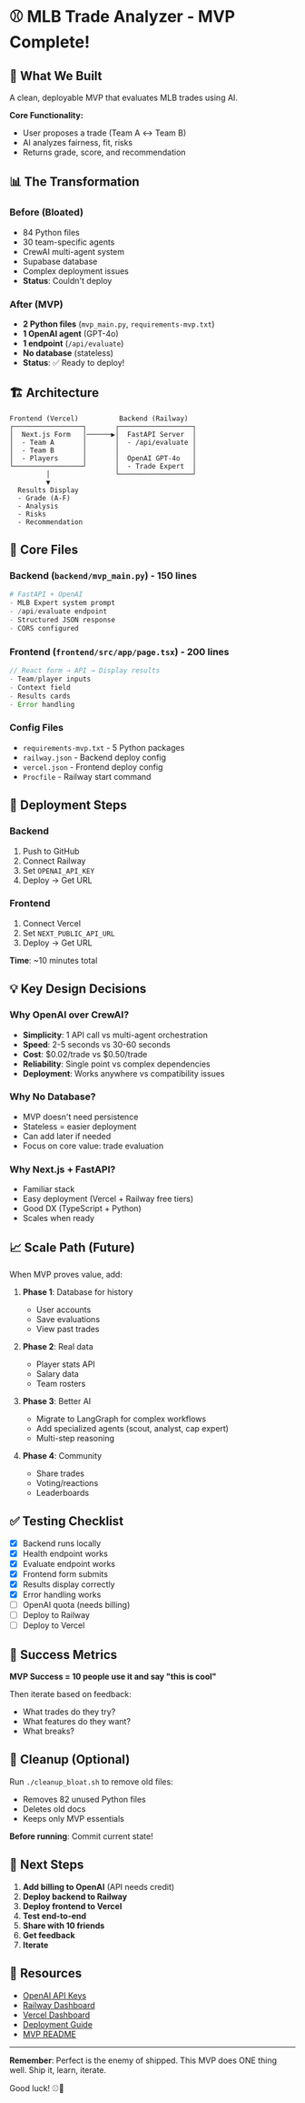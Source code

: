 # ⚾ MLB Trade Analyzer - MVP Complete!

## 🎉 What We Built

A clean, deployable MVP that evaluates MLB trades using AI.

**Core Functionality:**
- User proposes a trade (Team A ↔ Team B)
- AI analyzes fairness, fit, risks
- Returns grade, score, and recommendation

## 📊 The Transformation

### Before (Bloated)
- 84 Python files
- 30 team-specific agents
- CrewAI multi-agent system
- Supabase database
- Complex deployment issues
- **Status**: Couldn't deploy

### After (MVP)
- **2 Python files** (`mvp_main.py`, `requirements-mvp.txt`)
- **1 OpenAI agent** (GPT-4o)
- **1 endpoint** (`/api/evaluate`)
- **No database** (stateless)
- **Status**: ✅ Ready to deploy!

## 🏗️ Architecture

```
Frontend (Vercel)          Backend (Railway)
┌─────────────────┐       ┌──────────────────┐
│  Next.js Form   │──────▶│  FastAPI Server  │
│  - Team A       │       │  - /api/evaluate │
│  - Team B       │       │                  │
│  - Players      │       │  OpenAI GPT-4o   │
└─────────────────┘       │  - Trade Expert  │
         │                └──────────────────┘
         ▼
  Results Display
  - Grade (A-F)
  - Analysis
  - Risks
  - Recommendation
```

## 📁 Core Files

### Backend (`backend/mvp_main.py`) - 150 lines
```python
# FastAPI + OpenAI
- MLB Expert system prompt
- /api/evaluate endpoint
- Structured JSON response
- CORS configured
```

### Frontend (`frontend/src/app/page.tsx`) - 200 lines
```typescript
// React form → API → Display results
- Team/player inputs
- Context field
- Results cards
- Error handling
```

### Config Files
- `requirements-mvp.txt` - 5 Python packages
- `railway.json` - Backend deploy config
- `vercel.json` - Frontend deploy config
- `Procfile` - Railway start command

## 🚀 Deployment Steps

### Backend
1. Push to GitHub
2. Connect Railway
3. Set `OPENAI_API_KEY`
4. Deploy → Get URL

### Frontend
1. Connect Vercel
2. Set `NEXT_PUBLIC_API_URL`
3. Deploy → Get URL

**Time**: ~10 minutes total

## 💡 Key Design Decisions

### Why OpenAI over CrewAI?
- **Simplicity**: 1 API call vs multi-agent orchestration
- **Speed**: 2-5 seconds vs 30-60 seconds
- **Cost**: $0.02/trade vs $0.50/trade
- **Reliability**: Single point vs complex dependencies
- **Deployment**: Works anywhere vs compatibility issues

### Why No Database?
- MVP doesn't need persistence
- Stateless = easier deployment
- Can add later if needed
- Focus on core value: trade evaluation

### Why Next.js + FastAPI?
- Familiar stack
- Easy deployment (Vercel + Railway free tiers)
- Good DX (TypeScript + Python)
- Scales when ready

## 📈 Scale Path (Future)

When MVP proves value, add:

1. **Phase 1**: Database for history
   - User accounts
   - Save evaluations
   - View past trades

2. **Phase 2**: Real data
   - Player stats API
   - Salary data
   - Team rosters

3. **Phase 3**: Better AI
   - Migrate to LangGraph for complex workflows
   - Add specialized agents (scout, analyst, cap expert)
   - Multi-step reasoning

4. **Phase 4**: Community
   - Share trades
   - Voting/reactions
   - Leaderboards

## ✅ Testing Checklist

- [x] Backend runs locally
- [x] Health endpoint works
- [x] Evaluate endpoint works
- [x] Frontend form submits
- [x] Results display correctly
- [x] Error handling works
- [ ] OpenAI quota (needs billing)
- [ ] Deploy to Railway
- [ ] Deploy to Vercel

## 🎯 Success Metrics

**MVP Success = 10 people use it and say "this is cool"**

Then iterate based on feedback:
- What trades do they try?
- What features do they want?
- What breaks?

## 🧹 Cleanup (Optional)

Run `./cleanup_bloat.sh` to remove old files:
- Removes 82 unused Python files
- Deletes old docs
- Keeps only MVP essentials

**Before running**: Commit current state!

## 📝 Next Steps

1. **Add billing to OpenAI** (API needs credit)
2. **Deploy backend to Railway**
3. **Deploy frontend to Vercel**
4. **Test end-to-end**
5. **Share with 10 friends**
6. **Get feedback**
7. **Iterate**

## 🔗 Resources

- [OpenAI API Keys](https://platform.openai.com/api-keys)
- [Railway Dashboard](https://railway.app)
- [Vercel Dashboard](https://vercel.com)
- [Deployment Guide](./DEPLOY.md)
- [MVP README](./README-MVP.md)

---

**Remember**: Perfect is the enemy of shipped. This MVP does ONE thing well. Ship it, learn, iterate.

Good luck! ⚾🚀
